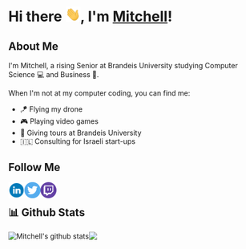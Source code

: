 
# Hi there <img src="https://raw.githubusercontent.com/mdodell/mdodell/master/assets/wave.gif" width="30px">, I'm [Mitchell](https://www.mitchelldodell.com)!

## About Me
I'm Mitchell, a rising Senior at Brandeis University studying Computer Science
💻 and Business 👔.

When I'm not at my computer coding, you can find me:
* 🪁 Flying my drone
* 🎮 Playing video games
* 💬 Giving tours at Brandeis University
* 🇮🇱 Consulting for Israeli start-ups

## Follow Me
<a href="https://www.linkedin.com/in/mitchell-dodell/">
  <img align="left" alt="Mitchell Dodell | LinkedIn" width="32px" src="https://raw.githubusercontent.com/mdodell/mdodell/master/assets/linkedin.svg" />
</a>
<a href="https://twitter.com/MitchellDodell">
  <img align="left" alt="Mitchell Dodell | Twitter" width="32px" src="https://raw.githubusercontent.com/mdodell/mdodell/master/assets/twitter.svg" />
</a>
<a href="https://www.twitch.tv/bluemanmitchell">
  <img align="left" alt="Mitchell's Twitch.tv" width="32px" src="https://raw.githubusercontent.com/mdodell/mdodell/master/assets/twitch.svg" />
</a>
<br />

## :bar_chart: Github Stats

<img align="left" src="https://github-readme-stats.vercel.app/api?username=mdodell&show_icons=true&include_all_commits=true&count_private=true" alt="Mitchell's github stats" />

<img align="left" src="https://github-readme-stats.vercel.app/api/top-langs/?username=mdodell&hide=roff" />
